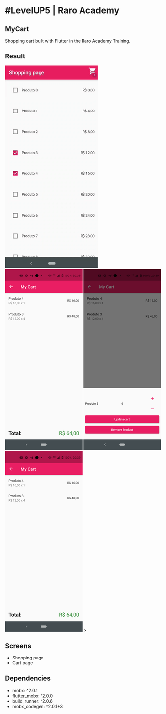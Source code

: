 
# #LevelUP5 | Raro Academy  
  
## MyCart  
Shopping cart built with Flutter in the Raro Academy Training.  

## Result  
<p float="left">
  <img src="screenshots/app.gif" width="300" />
  <img src="screenshots/screenshot_2.png" width="250" />
  <img src="screenshots/screenshot_3.png" width="250" />
  <img src="screenshots/screenshot_2.png" width="250" />
</<p>>  

## Screens  
- Shopping page
- Cart page

## Dependencies
- mobx: ^2.0.1
- flutter_mobx: ^2.0.0
- build_runner: ^2.0.6
- mobx_codegen: ^2.0.1+3
  